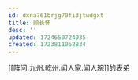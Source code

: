 ```yaml
---
id: dxna761brjg70fi3jtwdgxt
title: 顾长怀
desc: ''
updated: 1724650724035
created: 1723811062834
---
```


[[阵问.九州.乾州.闻人家.闻人琬]]的表弟
